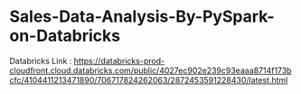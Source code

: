 # Sales-Data-Analysis-By-PySpark-on-Databricks



Databricks Link : https://databricks-prod-cloudfront.cloud.databricks.com/public/4027ec902e239c93eaaa8714f173bcfc/4104411213471890/706717824262063/2872453591228430/latest.html
